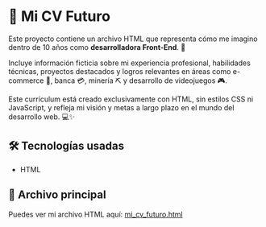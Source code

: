 # 🚀 Mi CV Futuro

Este proyecto contiene un archivo HTML que representa cómo me imagino dentro de 10 años como **desarrolladora Front-End**. 🎯

Incluye información ficticia sobre mi experiencia profesional, habilidades técnicas, proyectos destacados y logros relevantes en áreas como e-commerce 🛒, banca 💳, minería ⛏️ y desarrollo de videojuegos 🎮.

Este currículum está creado exclusivamente con HTML, sin estilos CSS ni JavaScript, y refleja mi visión y metas a largo plazo en el mundo del desarrollo web. 💻✨

## 🛠️ Tecnologías usadas
- HTML

## 📁 Archivo principal
Puedes ver mi archivo HTML aquí: [mi_cv_futuro.html](https://jpizarroc99.github.io/Mi-Cv-Futuro/)
